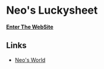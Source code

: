 # Neo's Luckysheet

__[Enter The WebSite](https://neos21.github.io/luckysheet/)__

## Links

- [Neo's World](https://neos21.net/)
